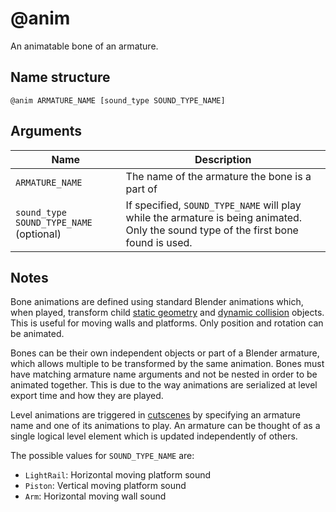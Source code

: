 # @anim

An animatable bone of an armature.

## Name structure

```
@anim ARMATURE_NAME [sound_type SOUND_TYPE_NAME]
```

## Arguments

| Name                                    | Description                                                                                                                          |
| --------------------------------------- | ------------------------------------------------------------------------------------------------------------------------------------ |
| `ARMATURE_NAME`                         | The name of the armature the bone is a part of                                                                                       |
| `sound_type SOUND_TYPE_NAME` (optional) | If specified, `SOUND_TYPE_NAME` will play while the armature is being animated. Only the sound type of the first bone found is used. |

## Notes

Bone animations are defined using standard Blender animations which, when
played, transform child [static geometry](./static.md) and
[dynamic collision](./dynamic_box.md) objects. This is useful for moving walls
and platforms. Only position and rotation can be animated.

Bones can be their own independent objects or part of a Blender armature, which
allows multiple to be transformed by the same animation. Bones must have
matching armature name arguments and not be nested in order to be animated
together. This is due to the way animations are serialized at level export time
and how they are played.

Level animations are triggered in [cutscenes](../cutscenes.md) by specifying an
armature name and one of its animations to play. An armature can be thought of
as a single logical level element which is updated independently of others.

The possible values for `SOUND_TYPE_NAME` are:
* `LightRail`: Horizontal moving platform sound
* `Piston`: Vertical moving platform sound
* `Arm`: Horizontal moving wall sound
